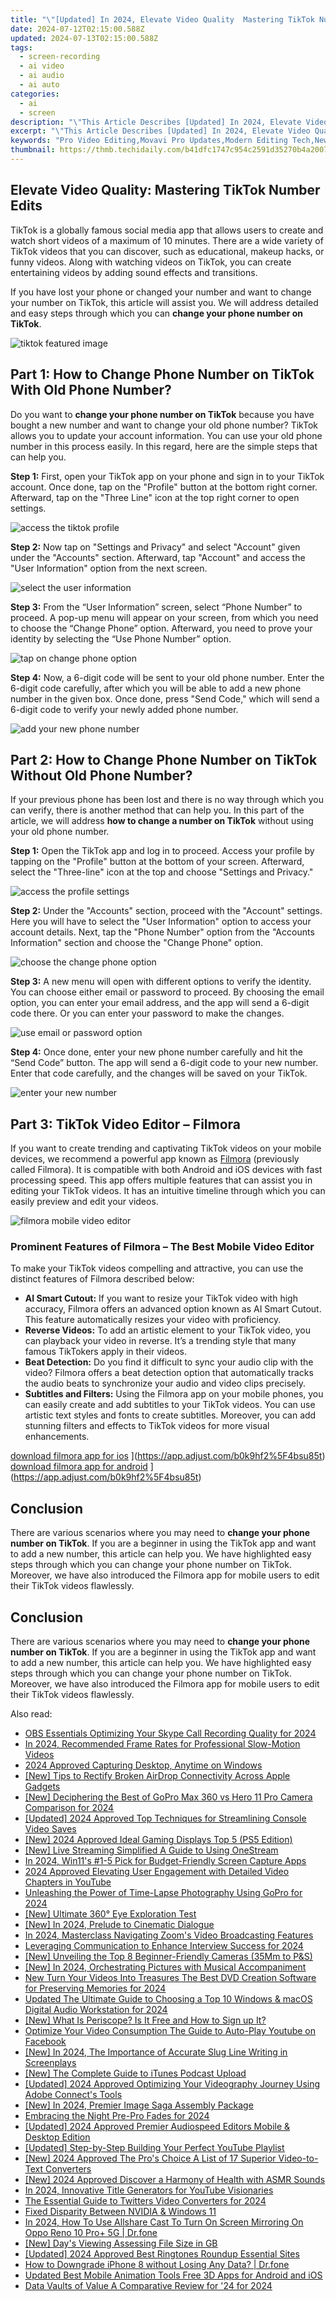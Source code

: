 ```yaml
---
title: "\"[Updated] In 2024, Elevate Video Quality  Mastering TikTok Number Edits\""
date: 2024-07-12T02:15:00.588Z
updated: 2024-07-13T02:15:00.588Z
tags: 
  - screen-recording
  - ai video
  - ai audio
  - ai auto
categories: 
  - ai
  - screen
description: "\"This Article Describes [Updated] In 2024, Elevate Video Quality: Mastering TikTok Number Edits\""
excerpt: "\"This Article Describes [Updated] In 2024, Elevate Video Quality: Mastering TikTok Number Edits\""
keywords: "Pro Video Editing,Movavi Pro Updates,Modern Editing Tech,New Normal Editing,Movavi Software Adv,Updated Video Tools,2024 Editing Trends"
thumbnail: https://thmb.techidaily.com/b41dfc1747c954c2591d35270b4a20079e5707f867334ccdc51bba558ecb898b.jpg
---
```


## Elevate Video Quality: Mastering TikTok Number Edits

TikTok is a globally famous social media app that allows users to create and watch short videos of a maximum of 10 minutes. There are a wide variety of TikTok videos that you can discover, such as educational, makeup hacks, or funny videos. Along with watching videos on TikTok, you can create entertaining videos by adding sound effects and transitions.

If you have lost your phone or changed your number and want to change your number on TikTok, this article will assist you. We will address detailed and easy steps through which you can **change your phone number on TikTok**.

![tiktok featured image](https://images.wondershare.com/filmora/article-images/2023/02/change-phone-number-on-tiktok-1.jpg)

## Part 1: How to Change Phone Number on TikTok With Old Phone Number?

Do you want to **change your phone number on TikTok** because you have bought a new number and want to change your old phone number? TikTok allows you to update your account information. You can use your old phone number in this process easily. In this regard, here are the simple steps that can help you.

**Step 1:** First, open your TikTok app on your phone and sign in to your TikTok account. Once done, tap on the "Profile" button at the bottom right corner. Afterward, tap on the "Three Line" icon at the top right corner to open settings.

![access the tiktok profile](https://images.wondershare.com/filmora/article-images/2023/02/change-phone-number-on-tiktok-2.jpg)

**Step 2:** Now tap on "Settings and Privacy" and select "Account" given under the "Accounts" section. Afterward, tap "Account" and access the "User Information" option from the next screen.

![select the user information](https://images.wondershare.com/filmora/article-images/2023/02/change-phone-number-on-tiktok-3.jpg)

**Step 3:** From the “User Information” screen, select “Phone Number” to proceed. A pop-up menu will appear on your screen, from which you need to choose the “Change Phone” option. Afterward, you need to prove your identity by selecting the “Use Phone Number” option.

![tap on change phone option](https://images.wondershare.com/filmora/article-images/2023/02/change-phone-number-on-tiktok-4.jpg)

**Step 4:** Now, a 6-digit code will be sent to your old phone number. Enter the 6-digit code carefully, after which you will be able to add a new phone number in the given box. Once done, press "Send Code," which will send a 6-digit code to verify your newly added phone number.

![add your new phone number](https://images.wondershare.com/filmora/article-images/2023/02/change-phone-number-on-tiktok-5.jpg)

## Part 2: How to Change Phone Number on TikTok Without Old Phone Number?

If your previous phone has been lost and there is no way through which you can verify, there is another method that can help you. In this part of the article, we will address **how to change a number on TikTok** without using your old phone number.

**Step 1:** Open the TikTok app and log in to proceed. Access your profile by tapping on the "Profile" button at the bottom of your screen. Afterward, select the "Three-line" icon at the top and choose "Settings and Privacy."

![access the profile settings](https://images.wondershare.com/filmora/article-images/2023/02/change-phone-number-on-tiktok-6.jpg)

**Step 2:** Under the "Accounts" section, proceed with the "Account" settings. Here you will have to select the "User Information" option to access your account details. Next, tap the "Phone Number" option from the "Accounts Information" section and choose the "Change Phone" option.

![choose the change phone option](https://images.wondershare.com/filmora/article-images/2023/02/change-phone-number-on-tiktok-7.jpg)

**Step 3:** A new menu will open with different options to verify the identity. You can choose either email or password to proceed. By choosing the email option, you can enter your email address, and the app will send a 6-digit code there. Or you can enter your password to make the changes.

![use email or password option](https://images.wondershare.com/filmora/article-images/2023/02/change-phone-number-on-tiktok-8.jpg)

**Step 4:** Once done, enter your new phone number carefully and hit the “Send Code” button. The app will send a 6-digit code to your new number. Enter that code carefully, and the changes will be saved on your TikTok.

![enter your new number](https://images.wondershare.com/filmora/article-images/2023/02/change-phone-number-on-tiktok-9.jpg)

## Part 3: TikTok Video Editor – Filmora

If you want to create trending and captivating TikTok videos on your mobile devices, we recommend a powerful app known as [Filmora](https://tools.techidaily.com/wondershare/filmora/download/) (previously called Filmora). It is compatible with both Android and iOS devices with fast processing speed. This app offers multiple features that can assist you in editing your TikTok videos. It has an intuitive timeline through which you can easily preview and edit your videos.

![filmora mobile video editor](https://images.wondershare.com/filmora/article-images/2023/02/change-phone-number-on-tiktok-10.jpg)

### Prominent Features of Filmora – The Best Mobile Video Editor

To make your TikTok videos compelling and attractive, you can use the distinct features of Filmora described below:

* **AI Smart Cutout:** If you want to resize your TikTok video with high accuracy, Filmora offers an advanced option known as AI Smart Cutout. This feature automatically resizes your video with proficiency.
* **Reverse Videos:** To add an artistic element to your TikTok video, you can playback your video in reverse. It’s a trending style that many famous TikTokers apply in their videos.
* **Beat Detection:** Do you find it difficult to sync your audio clip with the video? Filmora offers a beat detection option that automatically tracks the audio beats to synchronize your audio and video clips precisely.
* **Subtitles and Filters:** Using the Filmora app on your mobile phones, you can easily create and add subtitles to your TikTok videos. You can use artistic text styles and fonts to create subtitles. Moreover, you can add stunning filters and effects to TikTok videos for more visual enhancements.

[download filmora app for ios](https://images.wondershare.com/filmorago/article-common/app_store.svg) ](https://app.adjust.com/b0k9hf2%5F4bsu85t) [download filmora app for android](https://images.wondershare.com/filmorago/article-common/google_play.svg) ](https://app.adjust.com/b0k9hf2%5F4bsu85t)

## Conclusion

There are various scenarios where you may need to **change your phone number on TikTok**. If you are a beginner in using the TikTok app and want to add a new number, this article can help you. We have highlighted easy steps through which you can change your phone number on TikTok. Moreover, we have also introduced the Filmora app for mobile users to edit their TikTok videos flawlessly.

## Conclusion

There are various scenarios where you may need to **change your phone number on TikTok**. If you are a beginner in using the TikTok app and want to add a new number, this article can help you. We have highlighted easy steps through which you can change your phone number on TikTok. Moreover, we have also introduced the Filmora app for mobile users to edit their TikTok videos flawlessly.

<ins class="adsbygoogle"
     style="display:block"
     data-ad-format="autorelaxed"
     data-ad-client="ca-pub-7571918770474297"
     data-ad-slot="1223367746"></ins>

<ins class="adsbygoogle"
     style="display:block"
     data-ad-format="autorelaxed"
     data-ad-client="ca-pub-7571918770474297"
     data-ad-slot="1223367746"></ins>



<ins class="adsbygoogle"
     style="display:block"
     data-ad-client="ca-pub-7571918770474297"
     data-ad-slot="8358498916"
     data-ad-format="auto"
     data-full-width-responsive="true"></ins>




<span class="atpl-alsoreadstyle">Also read:</span>
<div><ul>
<li><a href="https://video-capture.techidaily.com/obs-essentials-optimizing-your-skype-call-recording-quality-for-2024/"><u>OBS Essentials  Optimizing Your Skype Call Recording Quality for 2024</u></a></li>
<li><a href="https://extra-skills.techidaily.com/in-2024-recommended-frame-rates-for-professional-slow-motion-videos/"><u>In 2024, Recommended Frame Rates for Professional Slow-Motion Videos</u></a></li>
<li><a href="https://screen-recording.techidaily.com/2024-approved-capturing-desktop-anytime-on-windows/"><u>2024 Approved  Capturing Desktop, Anytime on Windows</u></a></li>
<li><a href="https://fox-hovers.techidaily.com/new-tips-to-rectify-broken-airdrop-connectivity-across-apple-gadgets/"><u>[New] Tips to Rectify Broken AirDrop Connectivity Across Apple Gadgets</u></a></li>
<li><a href="https://fox-hovers.techidaily.com/new-deciphering-the-best-of-gopro-max-360-vs-hero-11-pro-camera-comparison-for-2024/"><u>[New] Deciphering the Best of GoPro  Max 360 vs Hero 11 Pro Camera Comparison for 2024</u></a></li>
<li><a href="https://screen-mirroring-recording.techidaily.com/updated-2024-approved-top-techniques-for-streamlining-console-video-saves/"><u>[Updated] 2024 Approved  Top Techniques for Streamlining Console Video Saves</u></a></li>
<li><a href="https://fox-hovers.techidaily.com/new-2024-approved-ideal-gaming-displays-top-5-ps5-edition/"><u>[New] 2024 Approved  Ideal Gaming Displays  Top 5 (PS5 Edition)</u></a></li>
<li><a href="https://fox-hovers.techidaily.com/new-live-streaming-simplified-a-guide-to-using-onestream/"><u>[New] Live Streaming Simplified  A Guide to Using OneStream</u></a></li>
<li><a href="https://fox-hovers.techidaily.com/in-2024-win11s-1-5-pick-for-budget-friendly-screen-capture-apps/"><u>In 2024, Win11's #1-5 Pick for Budget-Friendly Screen Capture Apps</u></a></li>
<li><a href="https://youtube-video-recordings.techidaily.com/2024-approved-elevating-user-engagement-with-detailed-video-chapters-in-youtube/"><u>2024 Approved  Elevating User Engagement with Detailed Video Chapters in YouTube</u></a></li>
<li><a href="https://fox-hovers.techidaily.com/unleashing-the-power-of-time-lapse-photography-using-gopro-for-2024/"><u>Unleashing the Power of Time-Lapse Photography Using GoPro for 2024</u></a></li>
<li><a href="https://fox-hovers.techidaily.com/new-ultimate-360-eye-exploration-test/"><u>[New] Ultimate 360° Eye Exploration Test</u></a></li>
<li><a href="https://fox-hovers.techidaily.com/new-in-2024-prelude-to-cinematic-dialogue/"><u>[New] In 2024, Prelude to Cinematic Dialogue</u></a></li>
<li><a href="https://fox-hovers.techidaily.com/in-2024-masterclass-navigating-zooms-video-broadcasting-features/"><u>In 2024, Masterclass  Navigating Zoom's Video Broadcasting Features</u></a></li>
<li><a href="https://fox-hovers.techidaily.com/leveraging-communication-to-enhance-interview-success-for-2024/"><u>Leveraging Communication to Enhance Interview Success for 2024</u></a></li>
<li><a href="https://fox-hovers.techidaily.com/new-unveiling-the-top-8-beginner-friendly-cameras-35mm-to-pands/"><u>[New] Unveiling the Top 8 Beginner-Friendly Cameras (35Mm to P&S)</u></a></li>
<li><a href="https://fox-hovers.techidaily.com/new-in-2024-orchestrating-pictures-with-musical-accompaniment/"><u>[New] In 2024, Orchestrating Pictures with Musical Accompaniment</u></a></li>
<li><a href="https://smart-video-creator.techidaily.com/new-turn-your-videos-into-treasures-the-best-dvd-creation-software-for-preserving-memories-for-2024/"><u>New Turn Your Videos Into Treasures The Best DVD Creation Software for Preserving Memories for 2024</u></a></li>
<li><a href="https://audio-shaping.techidaily.com/updated-the-ultimate-guide-to-choosing-a-top-10-windows-and-macos-digital-audio-workstation-for-2024/"><u>Updated The Ultimate Guide to Choosing a Top 10 Windows & macOS Digital Audio Workstation for 2024</u></a></li>
<li><a href="https://fox-hovers.techidaily.com/new-what-is-periscope-is-it-free-and-how-to-sign-up-it/"><u>[New] What Is Periscope? Is It Free and How to Sign up It?</u></a></li>
<li><a href="https://facebook-clips.techidaily.com/optimize-your-video-consumption-the-guide-to-auto-play-youtube-on-facebook/"><u>Optimize Your Video Consumption  The Guide to Auto-Play Youtube on Facebook</u></a></li>
<li><a href="https://fox-hovers.techidaily.com/new-in-2024-the-importance-of-accurate-slug-line-writing-in-screenplays/"><u>[New] In 2024, The Importance of Accurate Slug Line Writing in Screenplays</u></a></li>
<li><a href="https://fox-hovers.techidaily.com/new-the-complete-guide-to-itunes-podcast-upload/"><u>[New] The Complete Guide to iTunes Podcast Upload</u></a></li>
<li><a href="https://on-screen-recording.techidaily.com/updated-2024-approved-optimizing-your-videography-journey-using-adobe-connects-tools/"><u>[Updated] 2024 Approved  Optimizing Your Videography Journey Using Adobe Connect's Tools</u></a></li>
<li><a href="https://fox-hovers.techidaily.com/new-in-2024-premier-image-saga-assembly-package/"><u>[New] In 2024, Premier Image Saga Assembly Package</u></a></li>
<li><a href="https://fox-hovers.techidaily.com/embracing-the-night-pre-pro-fades-for-2024/"><u>Embracing the Night  Pre-Pro Fades for 2024</u></a></li>
<li><a href="https://fox-hovers.techidaily.com/updated-2024-approved-premier-audiospeed-editors-mobile-and-desktop-edition/"><u>[Updated] 2024 Approved  Premier Audiospeed Editors  Mobile & Desktop Edition</u></a></li>
<li><a href="https://facebook-video-share.techidaily.com/updated-step-by-step-building-your-perfect-youtube-playlist/"><u>[Updated] Step-by-Step  Building Your Perfect YouTube Playlist</u></a></li>
<li><a href="https://fox-hovers.techidaily.com/new-2024-approved-the-pros-choice-a-list-of-17-superior-video-to-text-converters/"><u>[New] 2024 Approved  The Pro's Choice  A List of 17 Superior Video-to-Text Converters</u></a></li>
<li><a href="https://fox-hovers.techidaily.com/new-2024-approved-discover-a-harmony-of-health-with-asmr-sounds/"><u>[New] 2024 Approved  Discover a Harmony of Health with ASMR Sounds</u></a></li>
<li><a href="https://fox-hovers.techidaily.com/in-2024-innovative-title-generators-for-youtube-visionaries/"><u>In 2024, Innovative Title Generators for YouTube Visionaries</u></a></li>
<li><a href="https://fox-hovers.techidaily.com/the-essential-guide-to-twitters-video-converters-for-2024/"><u>The Essential Guide to Twitters Video Converters for 2024</u></a></li>
<li><a href="https://graphic-issues.techidaily.com/fixed-disparity-between-nvidia-and-windows-11/"><u>Fixed Disparity Between NVIDIA & Windows 11</u></a></li>
<li><a href="https://screen-mirror.techidaily.com/in-2024-how-to-use-allshare-cast-to-turn-on-screen-mirroring-on-oppo-reno-10-proplus-5g-drfone-by-drfone-android/"><u>In 2024, How To Use Allshare Cast To Turn On Screen Mirroring On Oppo Reno 10 Pro+ 5G | Dr.fone</u></a></li>
<li><a href="https://fox-hovers.techidaily.com/new-days-viewing-assessing-file-size-in-gb/"><u>[New] Day's Viewing  Assessing File Size in GB</u></a></li>
<li><a href="https://fox-hovers.techidaily.com/updated-2024-approved-best-ringtones-roundup-essential-sites/"><u>[Updated] 2024 Approved  Best Ringtones Roundup  Essential Sites</u></a></li>
<li><a href="https://blog-min.techidaily.com/how-to-downgrade-iphone-8-without-losing-any-data-drfone-by-drfone-ios-system-repair-ios-system-repair/"><u>How to Downgrade iPhone 8 without Losing Any Data? | Dr.fone</u></a></li>
<li><a href="https://ai-driven-video-production.techidaily.com/updated-best-mobile-animation-tools-free-3d-apps-for-android-and-ios/"><u>Updated Best Mobile Animation Tools Free 3D Apps for Android and iOS</u></a></li>
<li><a href="https://fox-hovers.techidaily.com/data-vaults-of-value-a-comparative-review-for-24-for-2024/"><u>Data Vaults of Value  A Comparative Review for '24 for 2024</u></a></li>
</ul></div>
